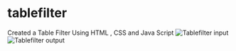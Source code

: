 # tablefilter
Created a Table Filter Using HTML , CSS and Java Script
![Tablefilter input](https://user-images.githubusercontent.com/93145071/157009629-bf4b396f-956f-4d00-a1ef-417be598f139.png)
![Tablefilter output](https://user-images.githubusercontent.com/93145071/157009804-e6d35388-556d-437d-b638-46edd380cb83.png)
